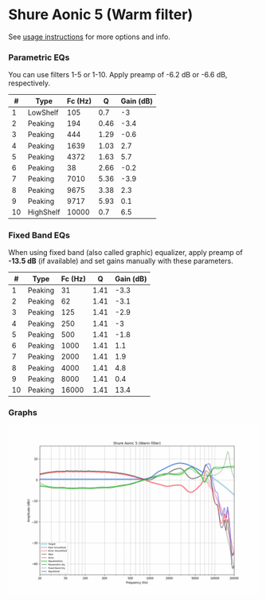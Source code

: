 # Shure Aonic 5 (Warm filter)
See [usage instructions](https://github.com/jaakkopasanen/AutoEq#usage) for more options and info.

### Parametric EQs
You can use filters 1-5 or 1-10. Apply preamp of -6.2 dB or -6.6 dB, respectively.

|   # | Type      |   Fc (Hz) |    Q |   Gain (dB) |
|-----|-----------|-----------|------|-------------|
|   1 | LowShelf  |       105 | 0.7  |        -3   |
|   2 | Peaking   |       194 | 0.46 |        -3.4 |
|   3 | Peaking   |       444 | 1.29 |        -0.6 |
|   4 | Peaking   |      1639 | 1.03 |         2.7 |
|   5 | Peaking   |      4372 | 1.63 |         5.7 |
|   6 | Peaking   |        38 | 2.66 |        -0.2 |
|   7 | Peaking   |      7010 | 5.36 |        -3.9 |
|   8 | Peaking   |      9675 | 3.38 |         2.3 |
|   9 | Peaking   |      9717 | 5.93 |         0.1 |
|  10 | HighShelf |     10000 | 0.7  |         6.5 |

### Fixed Band EQs
When using fixed band (also called graphic) equalizer, apply preamp of **-13.5 dB** (if available) and set gains manually with these parameters.

|   # | Type    |   Fc (Hz) |    Q |   Gain (dB) |
|-----|---------|-----------|------|-------------|
|   1 | Peaking |        31 | 1.41 |        -3.3 |
|   2 | Peaking |        62 | 1.41 |        -3.1 |
|   3 | Peaking |       125 | 1.41 |        -2.9 |
|   4 | Peaking |       250 | 1.41 |        -3   |
|   5 | Peaking |       500 | 1.41 |        -1.8 |
|   6 | Peaking |      1000 | 1.41 |         1.1 |
|   7 | Peaking |      2000 | 1.41 |         1.9 |
|   8 | Peaking |      4000 | 1.41 |         4.8 |
|   9 | Peaking |      8000 | 1.41 |         0.4 |
|  10 | Peaking |     16000 | 1.41 |        13.4 |

### Graphs
![](./Shure%20Aonic%205%20(Warm%20filter).png)
